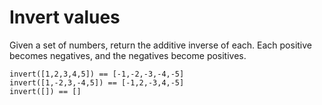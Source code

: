 # Invert values

Given a set of numbers, return the additive inverse of each. Each positive
becomes negatives, and the negatives become positives.

```plaintext
invert([1,2,3,4,5]) == [-1,-2,-3,-4,-5]
invert([1,-2,3,-4,5]) == [-1,2,-3,4,-5]
invert([]) == []
```
